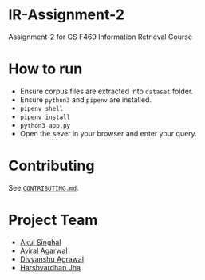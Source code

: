 # IR-Assignment-2

Assignment-2 for CS F469 Information Retrieval Course

# How to run

- Ensure corpus files are extracted into `dataset` folder.
- Ensure `python3` and `pipenv` are installed.
- `pipenv shell`
- `pipenv install`
- `python3 app.py`
- Open the sever in your browser and enter your query.

# Contributing

See [`CONTRIBUTING.md`](CONTRIBUTING.md).

# Project Team

- [Akul Singhal](https://github.com/arcane810)
- [Aviral Agarwal](https://github.com/Aviral14)
- [Divyanshu Agrawal](https://github.com/agrawal-d)
- [Harshvardhan Jha](https://github.com/HarshvardhanJha1)

